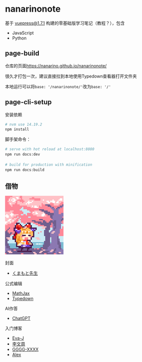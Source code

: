 # nanarinonote

基于 vuepress@1.7.1 构建的零基础版学习笔记（教程？），包含

- JavaScript
- Python

## page-build

仓库的页面<https://nanarino.github.io/nanarinonote/>

很久才打包一次，建议直接拉到本地使用Typedown查看器打开文件夹

本地运行可以将`base: '/nanarinonote/'`改为`base: '/'` 

## page-cli-setup

安装依赖

```bash
# nvm use 14.19.2
npm install
```

脚手架命令：

```bash
# serve with hot reload at localhost:8080
npm run docs:dev

# build for production with minification
npm run docs:build
```

## 借物

![伊吹萃香](./docs/.vuepress/public/suika.png)

封面

- [くまもと先生](https://twitter.com/skmmt3?s=20&t=ltroPB3CFkNcqhtvoZvyRw)

公式编辑

- [MathJax](https://github.com/mathjax/MathJax)
- [Typedown](https://www.microsoft.com/store/productId/9P8TCW4H2HB4)

AI作答

- [ChatGPT](https://chat.openai.com/chat)

入门博客

- [Eva-J](https://www.cnblogs.com/Eva-J/p/7277026.html)
- [李文周](https://www.cnblogs.com/liwenzhou/p/9959979.html)
- [GGGG-XXXX](https://www.cnblogs.com/GGGG-XXXX/p/9564651.html)
- [Alex](https://www.cnblogs.com/alex3714/articles/5760582.html)
